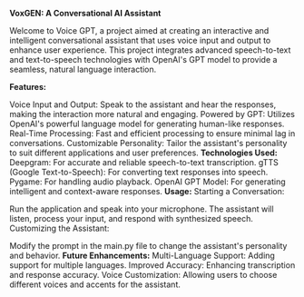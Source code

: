 **VoxGEN: A Conversational AI Assistant**

Welcome to Voice GPT, a project aimed at creating an interactive and intelligent conversational assistant that uses voice input and output to enhance user experience. This project integrates advanced speech-to-text and text-to-speech technologies with OpenAI's GPT model to provide a seamless, natural language interaction.

**Features:**

Voice Input and Output: Speak to the assistant and hear the responses, making the interaction more natural and engaging.
Powered by GPT: Utilizes OpenAI's powerful language model for generating human-like responses.
Real-Time Processing: Fast and efficient processing to ensure minimal lag in conversations.
Customizable Personality: Tailor the assistant's personality to suit different applications and user preferences.
**Technologies Used:**
Deepgram: For accurate and reliable speech-to-text transcription.
gTTS (Google Text-to-Speech): For converting text responses into speech.
Pygame: For handling audio playback.
OpenAI GPT Model: For generating intelligent and context-aware responses.
**Usage:**
Starting a Conversation:

Run the application and speak into your microphone.
The assistant will listen, process your input, and respond with synthesized speech.
Customizing the Assistant:

Modify the prompt in the main.py file to change the assistant's personality and behavior.
**Future Enhancements:**
Multi-Language Support: Adding support for multiple languages.
Improved Accuracy: Enhancing transcription and response accuracy.
Voice Customization: Allowing users to choose different voices and accents for the assistant.
